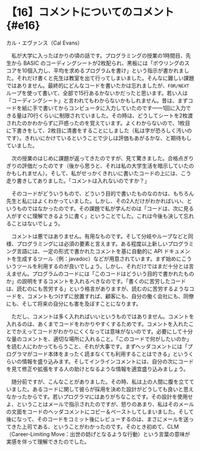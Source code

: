 # 【16】コメントについてのコメント{#e16}

<div class="author">カル・エヴァンス（Cal Evans）</div>

　私が大学に入ったばかりの頃の話です。プログラミングの授業の1時間目、先生から BASIC のコーディングシートが2枚配られ、黒板には「ボウリングのスコアを10個入力し、平均を求めるプログラムを書け」という指示が書かれました。それだけ書くと先生は教室を出て行ってしまいました。そんなに難しい課題ではありません。最終的にどんなコードを書いたかは忘れましたが、`FOR/NEXT` ループを使って書いて、全部で15行あるかないかだったと思います。若い人は「コーディングシート」と言われてもわからないかもしれません。昔は、まずコードを紙に手で書いてからコンピュータに入力していたのです&mdash;&mdash;1回に入力できる量は70行くらいに制限されていました。その時は、どうしてシートを2枚渡されたのかわからずに戸惑ったのを覚えています。よくわからないので、1枚目に下書きをして、2枚目に清書をすることにしました（私は字が恐ろしく汚いのです）。きれいにかけているということで少しは評価もあがるかな、と期待もしていました。

　次の授業のはじめに課題が返ってきたのですが、見て驚きました。合格点ぎりぎりの評価だったのです（後から思うと、それは私の大学生活を暗示していたのかもしれません）。そして、私がせっかくきれいに書いたコードの上には、こう走り書きしてありました。「コメントは入れないのですか？」

　そのコードがどういうもので、どういう目的で書いたものなのかは、もちろん先生と私にはよくわかっていました。しかし、その2人だけがわかればいい、というものではなかったのです。その課題で私が学んだのは「コードは、次に見る人がすぐに理解できるように書く」ということでした。これは今後も決して忘れることはないでしょう。

　コメントは悪ではありません。有用なものです。そして分岐やループなどと同様、プログラミングには必須の要素と言えます。ある程度以上新しいプログラミング言語には、一定の形式で書かれたコメントを基に自動的に API ドキュメントを生成するツール（例：javadoc）などが用意されています。まず始めにこういうツールを利用するのが良いでしょう。しかし、それだけではまだ十分とは言えません。プログラムのコードには「このコードはどういう目的で書かれたものか」の説明をするコメントを入れるべきなのです。「書くのに苦労したコードは、読むのにも苦労する」という格言がありますが、読むのに苦労するようなコードを、コメントもつけずに放置すれば、顧客にも、自分の働く会社にも、同僚にも、そして将来の自分にも害を及ぼすことになります。

　ただし、コメントは多く入れればいいというものではありません。コメントを入れるのは、あくまでコードをわかりやすくするためです。コメントを入れたことでかえってコードがわかりにくくなっては意味がないのです。必要にして十分な量のコメントを、適切な場所に入れること。「このコードで何がしたいのか」を読む人にわかってもらうこと、それが大事です。まずヘッダコメントには「プログラマがコード本体をまったく読まなくても利用することはできる」というくらいの情報を盛り込みます。そしてインラインコメントには、自分の次にコードを見て修正や拡張をする人の助けとなるような情報を適宜盛り込みましょう。

　随分前ですが、こんなことがありました。その時、私は上の人間に腹を立てていました。あるコードに関して彼らが採用を決めた設計がどうしても良いと思えなかったからです。若いプログラマにはありがちなことです。その設計を使用せよ、ということはメールで指示されたのですが、怒りのあまり、私はそのメールの文面をコードのヘッダコメントにコピー＆ペーストしてしまいました。そして後になって、そのコードをコミット後にレビューするのは、まさにメールを送ってきた上司である、ということがわかったのです。そのとき初めて、CLM（Career-Limiting Move：出世の妨げとなるような行動）という言葉の意味が実感を伴って理解できたのでした。

